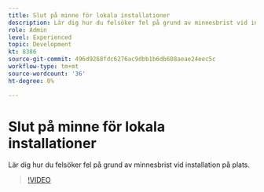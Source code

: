 ```yaml
---
title: Slut på minne för lokala installationer
description: Lär dig hur du felsöker fel på grund av minnesbrist vid installation på plats.
role: Admin
level: Experienced
topic: Development
kt: 8386
source-git-commit: 496d9268fdc6276ac9dbb1b6db608aeae24eec5c
workflow-type: tm+mt
source-wordcount: '36'
ht-degree: 0%

---
```



# Slut på minne för lokala installationer

Lär dig hur du felsöker fel på grund av minnesbrist vid installation på plats.

>[!VIDEO](https://video.tv.adobe.com/v/335891?quality=12)
